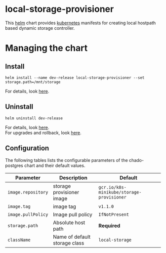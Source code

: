 # local-storage-provisioner
This [helm](https://github.com/kubernetes/helm) chart provides
[kubernetes](http://kubernetes.io) manifests for creating
local hostpath based dynamic storage controller.

# Managing the chart
## Install
```
helm install --name dev-release local-storage-provisioner --set storage.path=/mnt/storage
```

For details, look [here](https://docs.helm.sh/using_helm/#helm-install-installing-a-package).

## Uninstall
```
helm uninstall dev-release
```

For details, look [here](https://docs.helm.sh/using_helm/#uninstall-a-release).  
For upgrades and rollback, look [here](https://docs.helm.sh/using_helm/#helm-upgrade-and-helm-rollback-upgrading-a-release-and-recovering-on-failure).


## Configuration
The following tables lists the configurable parameters of the chado-postgres chart and their default values.  

| Parameter               | Description                       | Default                                   |
| ----------------------- | --------------------------------- | ------------------------------------------|
| `image.repository`      | storage provisioner image         | `gcr.io/k8s-minikube/storage-provisioner` |
| `image.tag`             | image tag                         | `v1.1.0`                                  |
| `image.pullPolicy`      | Image pull policy                 | `IfNotPresent`                            |
| `storage.path`          | Absolute host path                | __Required__                              |
| `className`             | Name of default storage class     |  `local-storage`                          |
